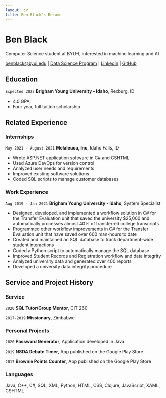 ```yaml
---
layout: cv
title: Ben Black's Resume
---
```

# Ben Black
Computer Science student at BYU-I, interested in machine learning and AI

<div id="webaddress">
<a href="mailto:benblack@byui.edu">benblack@byui.edu</a>
| <a href="https://byuidatascience.github.io/development.html">Data Science Program</a>
| <a href="https://www.linkedin.com/groups/13537407/">LinkedIn</a>
| <a href="https://github.com/byuids-resumes">GitHub</a>
</div>

<!-- https://www.monique.tech/the-art-of-markdown -->

## Education

`Expected 2022`
__Brigham Young University - Idaho__, Rexburg, ID

- 4.0 GPA
- Four year, full tuition scholarship


## Related Experience

### Internships

`May 2021 - August 2021`
__Melaleuca, Inc__, Idaho Falls, ID

- Wrote ASP.NET application software in C# and CSHTML
- Used Azure DevOps for version control
- Analyzed user needs and requirements 
- Improved existing software solutions
- Coded SQL scripts to manage customer databases

### Work Experience

`Aug 2019 - Jan 2021`
__Brigham Young University - Idaho__, System Specialist

- Designed, developed, and implemented a workflow solution in C# for the Transfer Evaluation unit that saved the university $25,000 and automatically processes almost 40% of transferred college transcripts
- Programmed other workflow improvements in C# for the Transfer Evaluation unit that have saved over 600 man-hours to date
- Created and maintained an SQL database to track department-wide student interactions
- Coded a Python script to automatically manage the SQL database
- Improved Student Records and Registration workflow and data integrity
- Analyzed university data and generated over 400 reports
- Developed a university data integrity procedure

## Service and Project History

### Service
`2020`
__SQL Tutor/Group Mentor__, CIT 260

`2017-2019`
__Missionary__, Zimbabwe

### Personal Projects
`2020`
__Password Generator__, Application developed in Java

`2019`
__NSDA Debate Timer__, App published on the Google Play Store

`2017` 
__Brownie Points Counter__, App published on the Google Play Store

### Languages
Java, C++, C#, SQL, XML, Python, HTML, CSS, Clojure, JavaScript, XAML, CSHTML


<!-- ### Footer

Last updated: March 2021 -->


